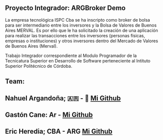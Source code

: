 
## Proyecto Integrador: ARGBroker Demo
 La empresa tecnológica ISPC Cba se ha inscripto como broker de bolsa para ser
 intermediario entre los inversores y la Bolsa de Valores de Buenos Aires MERVAL.
 Es por ello que le ha solicitado la creación de una aplicación para realizar las transacciones
 entre los inversores (personas físicas, empresas o instituciones) y otros inversores dentro
 del Mercado de Valores de Buenos Aires (Merval).

 Trabajo Integrador correspondiente al Modulo Programador de la Tecnicatura Superior en Desarrollo de Software perteneciente al Intituto Superior Politécnico de Córdoba.

## Team:
 ## Nahuel Argandoña; 🇦🇷 - 🐣 [Mi Github](https://github.com/Aubar48)
 ## Gastón Cane: Ar - [Mi Github](https://github.com/GasmauC)
 ## Eric Heredia; CBA - ARG [Mi Github](https://github.com/Eric-Heredia)
